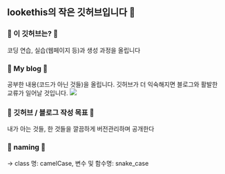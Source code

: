 ## lookethis의 작은 깃허브입니다 👋

### 🌱 이 깃허브는? 🌱
코딩 연습, 실습(웹페이지 등)과 생성 과정을 올립니다
<br>

### 🐇 My blog 🐇 
공부한 내용(코드가 아닌 것들)을 올립니다. 깃허브가 더 익숙해지면 블로그와 활발한 교류가 일어날 것입니다.
<a href="https://velog.io/@ibosio"><img src="https://img.shields.io/badge/Velog-3DDC84?style=flat-square&logo=Blogger&logoColor=white"/></a>
<br>

### 🐇 깃허브 / 블로그 작성 목표 🐇
내가 아는 것들, 한 것들을 깔끔하게 버전관리하며 공개한다

### 🐇 naming 🐇
-> class 명: camelCase, 변수 및 함수명: snake_case

<!--
**lookethis/lookethis** is a ✨ _special_ ✨ repository because its `README.md` (this file) appears on your GitHub profile.

Here are some ideas to get you started:
☘️🍀🍁🐔👻🐇
- 🔭 I’m currently working on ...
- 🌱 I’m currently learning ...
- 👯 I’m looking to collaborate on ...
- 🤔 I’m looking for help with ...
- 💬 Ask me about ...
- 📫 How to reach me: ...
- 😄 Pronouns: ...
- ⚡ Fun fact: ...
-->
